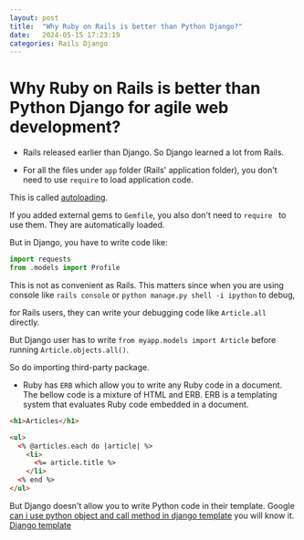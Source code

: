 ```yaml
---
layout: post
title:  "Why Ruby on Rails is better than Python Django?"
date:   2024-05-15 17:23:19
categories: Rails Django
---
```


# Why Ruby on Rails is better than Python Django for agile web development?

* Rails released earlier than Django. So Django learned a lot from Rails.

* For all the files under `app` folder (Rails' application folder), you don't need to use `require` to load application code.

This is called [autoloading](https://guides.rubyonrails.org/getting_started.html#autoloading). 

If you added external gems to `Gemfile`, you also don't need to `require ` to use them. They are automatically loaded.

But in Django, you have to write code like:

```python
import requests
from .models import Profile
```

This is not as convenient as Rails. This matters since when you are using console like `rails console` or `python manage.py shell -i ipython` to debug, 

for Rails users, they can write your debugging code like `Article.all` directly. 

But Django user has to write `from myapp.models import Article` before running `Article.objects.all()`.  

So do importing third-party package.

* Ruby has `ERB` which allow you to write any Ruby code in a document. The bellow code is a mixture of HTML and ERB. ERB is a templating system that evaluates Ruby code embedded in a document.

```html
<h1>Articles</h1>

<ul>
  <% @articles.each do |article| %>
    <li>
      <%= article.title %>
    </li>
  <% end %>
</ul>
```

But Django doesn't allow you to write Python code in their template. 
Google [can i use python object and call method in django template](https://www.google.com/search?q=can+i+use+python+object+and+call+method+in+django+template&oq=can+I+use+python+object+and+call+method+in+&gs_lcrp=EgZjaHJvbWUqBwgBECEYoAEyBggAEEUYOTIHCAEQIRigATIHCAIQIRigATIHCAMQIRigATIHCAQQIRigATIHCAUQIRigATIKCAYQIRgWGB0YHjIHCAcQIRiPAjIHCAgQIRiPAtIBCTI0MTI4ajBqN6gCALACAA&sourceid=chrome&ie=UTF-8) you will know it.
[Django template](https://docs.djangoproject.com/en/5.0/topics/templates/)

